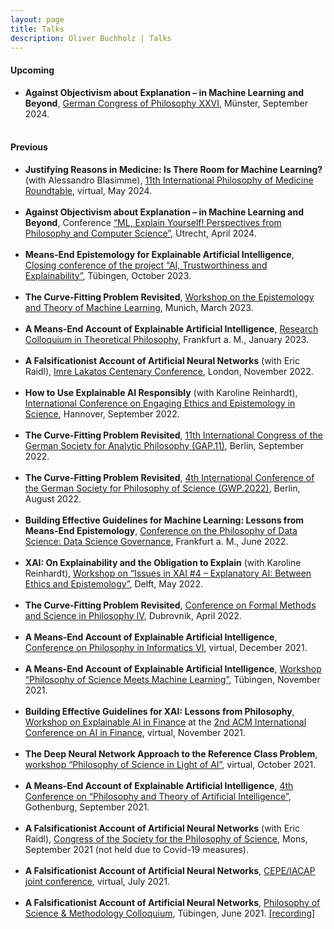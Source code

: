 ```yaml
---
layout: page
title: Talks
description: Oliver Buchholz | Talks
---
```


<h4>Upcoming</h4>

<ul>
<li><b>Against Objectivism about Explanation &ndash; in Machine Learning and Beyond</b>, <a href="https://www.uni-muenster.de/DKPhil2024/en/kongress/index.html" target="_blank">German Congress of Philosophy XXVI</a>, M&uuml;nster, September 2024.<br><br>
</li>
</ul>



<h4>Previous</h4>

<ul>
<li><b>Justifying Reasons in Medicine: Is There Room for Machine Learning?</b> (with Alessandro Blasimme), <a href="https://philosmed.wordpress.com/2023/09/13/11th-roundtable-9-10-may-2024/" target="_blank">11th International Philosophy of Medicine Roundtable</a>, virtual, May 2024.<br><br>
</li>
  
<li><b>Against Objectivism about Explanation &ndash; in Machine Learning and Beyond</b>, Conference <a href="https://ephil.ai/event/conference-ml-explain-yourself/" target="_blank">&ldquo;ML, Explain Yourself! Perspectives from Philosophy and Computer Science&rdquo;</a>, Utrecht, April 2024.<br><br>
</li>
  
<li>
<b>Means-End Epistemology for Explainable Artificial Intelligence</b>, <a href="https://sites.google.com/view/aiteproject/closing-conference" target="_blank">Closing conference of the project &ldquo;AI, Trustworthiness and Explainability&rdquo;</a>, T&uuml;bingen, October 2023.<br><br>
</li>
  
<li><b>The Curve-Fitting Problem Revisited</b>, <a href="https://www.mcmp.philosophie.uni-muenchen.de/events/workshops/container/ml_2023/index.html" target="_blank">Workshop on the Epistemology and Theory of Machine Learning</a>, Munich, March 2023.<br><br>
</li>
  
<li><b>A Means-End Account of Explainable Artificial Intelligence</b>, <a href="https://qis.server.uni-frankfurt.de/qisserver/rds?state=verpublish&status=init&vmfile=no&moduleCall=webInfo&publishConfFile=webInfo&publishSubDir=veranstaltung&veranstaltung.veranstid=340155" target="_blank">Research Colloquium in Theoretical Philosophy</a>, Frankfurt a. M., January 2023.<br><br>
</li>
  
<li><b>A Falsificationist Account of Artificial Neural Networks</b> (with Eric Raidl), <a href="https://www.lse.ac.uk/philosophy/events/imre-lakatos-centenary-conference/" target="_blank">Imre Lakatos Centenary Conference</a>, London, November 2022.<br><br>
</li>
  
<li><b>How to Use Explainable AI Responsibly</b> (with Karoline Reinhardt), <a href="https://grk2073.org/eesconference2022/" target="_blank">International Conference on Engaging Ethics and Epistemology in Science</a>, Hannover, September 2022.<br><br>
</li>
  
<li><b>The Curve-Fitting Problem Revisited</b>, <a href="https://gap11.de/en/index.html" target="_blank">11th International Congress of the German Society for Analytic Philosophy (GAP.11)</a>, Berlin, September 2022.<br><br>
</li>
  
<li><b>The Curve-Fitting Problem Revisited</b>, <a href="https://www.wissphil.de/gwp2022/" target="_blank">4th International Conference of the German Society for Philosophy of Science (GWP.2022)</a>, Berlin, August 2022.<br><br>
</li>
  
<li><b>Building Effective Guidelines for Machine Learning: Lessons from Means-End Epistemology</b>, <a href="https://www.frankfurt-school.de/home/research/conferences-workshops/ds-2022" target="_blank">Conference on the Philosophy of Data Science: Data Science Governance</a>, Frankfurt a. M., June 2022.<br><br>
</li>
  
<li><b>XAI: On Explainability and the Obligation to Explain</b> (with Karoline Reinhardt), <a href="https://juanmduran.net/xai4/" target="_blank">Workshop on &ldquo;Issues in XAI &num;4 &ndash; Explanatory AI: Between Ethics and Epistemology&rdquo;</a>, Delft, May 2022.<br><br>
</li>
  
<li><b>The Curve-Fitting Problem Revisited</b>, <a href="https://www.ifzg.hr/fmsph/" target="_blank">Conference on Formal Methods and Science in Philosophy IV</a>, Dubrovnik, April 2022.<br><br>
</li>
  
<li><b>A Means-End Account of Explainable Artificial Intelligence</b>, <a href="https://calculemus.org/fi6/" target="_blank">Conference on Philosophy in Informatics VI</a>, virtual, December 2021.<br><br>
</li>
  
<li><b>A Means-End Account of Explainable Artificial Intelligence</b>, <a href="https://uni-tuebingen.de/forschung/forschungsschwerpunkte/exzellenzcluster-maschinelles-lernen/veranstaltungen/veranstaltungen/#c1093140" target="_blank">Workshop &ldquo;Philosophy of Science Meets Machine Learning&rdquo;</a>, T&uuml;bingen, November 2021.<br><br>
</li>
  
<li><b>Building Effective Guidelines for XAI: Lessons from Philosophy</b>, <a href="https://sites.google.com/view/2021-workshop-explainable-ai" target="_blank">Workshop on Explainable AI in Finance</a> at the <a href="https://ai-finance.org/" target="_blank">2nd ACM International Conference on AI in Finance</a>, virtual, November 2021.<br><br>
</li>
  
<li><b>The Deep Neural Network Approach to the Reference Class Problem</b>, <a href="https://sites.google.com/view/philsciai/home" target="_blank">workshop &ldquo;Philosophy of Science in Light of AI&rdquo;</a>, virtual, October 2021.<br><br>
</li>
  
<li><b>A Means-End Account of Explainable Artificial Intelligence</b>, <a href="https://www.pt-ai.org/2021" target="_blank">4th Conference on &ldquo;Philosophy and Theory of Artificial Intelligence&rdquo;</a>, Gothenburg, September 2021.<br><br>
</li>
  
<li><b>A Falsificationist Account of Artificial Neural Networks</b> (with Eric Raidl), <a href="https://sps2021.sciencesconf.org/" target="_blank">Congress of the Society for the Philosophy of Science</a>, Mons, September 2021 (not held due to Covid-19 measures).<br><br>
</li>
  
<li><b>A Falsificationist Account of Artificial Neural Networks</b>, <a href="https://www.inf.uni-hamburg.de/en/inst/ab/eit/cepe-iacap2021.html" target="_blank">CEPE/IACAP joint conference</a>, virtual, July 2021.<br><br>
</li>
  
<li><b>A Falsificationist Account of Artificial Neural Networks</b>, <a href="https://www.youtube.com/watch?v=9axjY4VCXH4&list=PLsY-pzz3J1IROY5FmJe8pdg7ni72Vzk0k" target="_blank">Philosophy of Science &amp; Methodology Colloquium</a>, T&uuml;bingen, June 2021. <a href="https://www.youtube.com/watch?v=gJqGN2Las0s" target="_blank">[recording]</a><br><br>
</li>
</ul>
